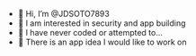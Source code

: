 - 👋 Hi, I’m @JDSOTO7893
- 👀 I am interested in security and app building 
- 🌱 I have never coded or attempted to...
- 💞️ There is an app idea I would like to work on


<!---
JDSOTO7893/JDSOTO7893 is a ✨ special ✨ repository because its `README.md` (this file) appears on your GitHub profile.
You can click the Preview link to take a look at your changes.
--->
